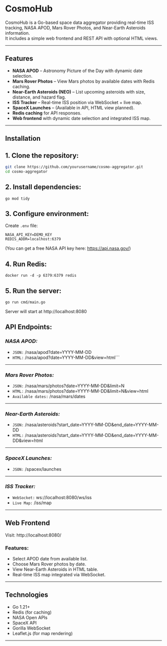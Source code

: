 # CosmoHub

CosmoHub is a Go-based space data aggregator providing real-time ISS tracking, NASA APOD, Mars Rover Photos, and Near-Earth Asteroids information.  
It includes a simple web frontend and REST API with optional HTML views.

---

## Features
- **NASA APOD** – Astronomy Picture of the Day with dynamic date selection.
- **Mars Rover Photos** – View Mars photos by available dates with Redis caching.
- **Near-Earth Asteroids (NEO)** – List upcoming asteroids with size, distance, and hazard flag.
- **ISS Tracker** – Real-time ISS position via WebSocket + live map.
- **SpaceX Launches** – (Available in API, HTML view planned).
- **Redis caching** for API responses.
- **Web frontend** with dynamic date selection and integrated ISS map.

---

## Installation

## 1. Clone the repository:
```bash
git clone https://github.com/yourusername/cosmo-aggregator.git
cd cosmo-aggregator
```
## 2. Install dependencies:
```
go mod tidy
```
## 3. Configure environment:

Create ```.env``` file:
```
NASA_API_KEY=DEMO_KEY
REDIS_ADDR=localhost:6379
```
(You can get a free NASA API key here: https://api.nasa.gov/)

## 4. Run Redis:
```
docker run -d -p 6379:6379 redis
```
## 5. Run the server:
```
go run cmd/main.go
```
Server will start at http://localhost:8080

## API Endpoints:

### _**NASA APOD**:_
- ```JSON:``` /nasa/apod?date=YYYY-MM-DD
- ```HTML:``` /nasa/apod?date=YYYY-MM-DD&view=html```

---

### _**Mars Rover Photos**:_
- ```JSON:``` /nasa/mars/photos?date=YYYY-MM-DD&limit=N
- ```HTML:``` /nasa/mars/photos?date=YYYY-MM-DD&limit=N&view=html
- ```Available dates:``` /nasa/mars/dates

---

### _**Near-Earth Asteroids**:_
- ```JSON:``` /nasa/asteroids?start_date=YYYY-MM-DD&end_date=YYYY-MM-DD
- ```HTML:``` /nasa/asteroids?start_date=YYYY-MM-DD&end_date=YYYY-MM-DD&view=html

---

### _**SpaceX Launches**:_
- ```JSON:``` /spacex/launches

---

### _**ISS Tracker**:_
- ```WebSocket:``` ws://localhost:8080/ws/iss
- ```Live Map:``` /iss/map

---

## Web Frontend

Visit: http://localhost:8080/

### Features:
- Select APOD date from available list.
- Choose Mars Rover photos by date.
- View Near-Earth Asteroids in HTML table.
- Real-time ISS map integrated via WebSocket.

---

## Technologies
- Go 1.21+
- Redis (for caching)
- NASA Open APIs
- SpaceX API
- Gorilla WebSocket
- Leaflet.js (for map rendering)

---
